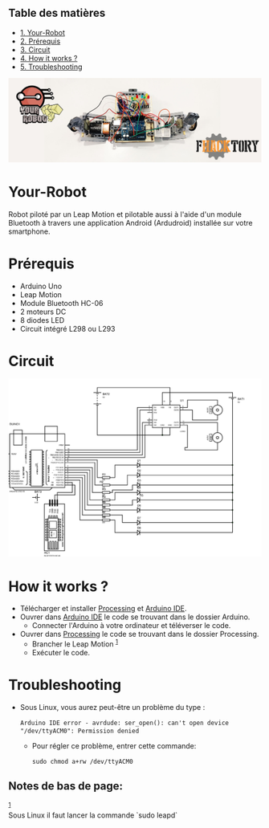 <div id="table-of-contents">
<h2>Table des matières</h2>
<div id="text-table-of-contents">
<ul>
<li><a href="#orgheadline1">1. Your-Robot</a></li>
<li><a href="#orgheadline2">2. Prérequis</a></li>
<li><a href="#orgheadline3">3. Circuit</a></li>
<li><a href="#orgheadline4">4. How it works ?</a></li>
<li><a href="#orgheadline5">5. Troubleshooting</a></li>
</ul>
</div>
</div>

![img](./resources/fhack.jpg)

# Your-Robot<a id="orgheadline1"></a>

Robot piloté par un Leap Motion et pilotable aussi à l'aide d'un module Bluetooth
à travers une application Android (Ardudroid) installée sur votre smartphone.

# Prérequis<a id="orgheadline2"></a>

-   Arduino Uno
-   Leap Motion
-   Module Bluetooth HC-06
-   2 moteurs DC
-   8 diodes LED
-   Circuit intégré L298 ou L293

# Circuit<a id="orgheadline3"></a>

![img](./resources/circuit.jpg)

# How it works ?<a id="orgheadline4"></a>

-   Télécharger et installer [Processing](https://processing.org/download/) et [Arduino IDE](https://www.arduino.cc/en/Main/Software).
-   Ouvrer dans [Arduino IDE](https://www.arduino.cc/en/Main/Software) le code se trouvant dans le dossier Arduino.
    -   Connecter l'Arduino à votre ordinateur et téléverser le code.
-   Ouvrer dans [Processing](https://processing.org/download/) le code se trouvant dans le dossier Processing.
    -   Brancher le Leap Motion <sup><a id="fnr.1" class="footref" href="#fn.1">1</a></sup>
    -   Exécuter le code.

# Troubleshooting<a id="orgheadline5"></a>

-   Sous Linux, vous aurez peut-être un problème du type :
    
        Arduino IDE error - avrdude: ser_open(): can't open device "/dev/ttyACM0": Permission denied
    
    -   Pour régler ce problème, entrer cette commande: 
        
            sudo chmod a+rw /dev/ttyACM0

<div id="footnotes">
<h2 class="footnotes">Notes de bas de page: </h2>
<div id="text-footnotes">

<div class="footdef"><sup><a id="fn.1" class="footnum" href="#fnr.1">1</a></sup> <div class="footpara">Sous Linux il faut lancer la commande `sudo leapd`</div></div>


</div>
</div>
